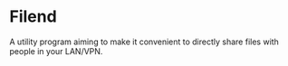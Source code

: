 # Filend
A utility program aiming to make it convenient to directly share files with people in your LAN/VPN.
